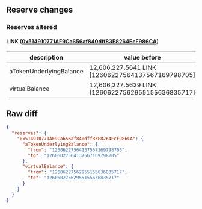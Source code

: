 ## Reserve changes

### Reserves altered

#### LINK ([0x514910771AF9Ca656af840dff83E8264EcF986CA](https://etherscan.io/address/0x514910771AF9Ca656af840dff83E8264EcF986CA))

| description | value before | value after |
| --- | --- | --- |
| aTokenUnderlyingBalance | 12,606,227.5641 LINK [12606227564137567169798705] | 12,606,027.5641 LINK [12606027564137567169798705] |
| virtualBalance | 12,606,227.5629 LINK [12606227562955155636835717] | 12,606,027.5629 LINK [12606027562955155636835717] |


## Raw diff

```json
{
  "reserves": {
    "0x514910771AF9Ca656af840dff83E8264EcF986CA": {
      "aTokenUnderlyingBalance": {
        "from": "12606227564137567169798705",
        "to": "12606027564137567169798705"
      },
      "virtualBalance": {
        "from": "12606227562955155636835717",
        "to": "12606027562955155636835717"
      }
    }
  }
}
```